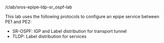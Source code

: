 /clab/sros-epipe-ldp-sr_ospf-lab

This lab uses the following protocols to configure an epipe service between PE1 and PE2:
- SR-OSPF: IGP and Label distribution for transport tunnel
- TLDP: Label distribution for services
